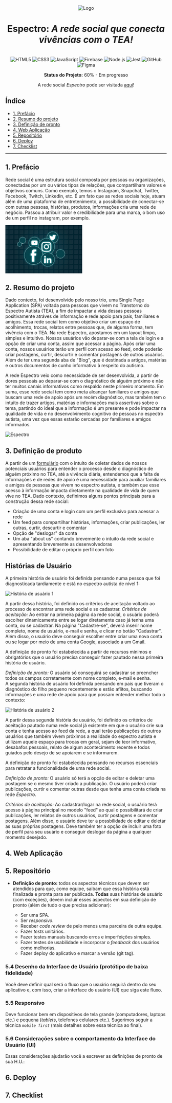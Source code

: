 <div align="center">

  <img alt="Logo" src="https://github.com/brunalimxst/SAP008-social-network/blob/main/src/imagens/logo.png" style="height: 200px;">

  # **Espectro:** _A rede social que conecta vivências com o TEA!_
  
  <br>

  <img src="https://cdn.jsdelivr.net/gh/devicons/devicon/icons/html5/html5-original.svg" alt="HTML5" style="height: 40px;"/>
  <img src="https://cdn.jsdelivr.net/gh/devicons/devicon/icons/css3/css3-original.svg" alt="CSS3" style="height: 40px;"/>
  <img src="https://cdn.jsdelivr.net/gh/devicons/devicon/icons/javascript/javascript-original.svg" alt="JavaScript" style="height: 40px;"/>
  <img src="https://cdn.jsdelivr.net/gh/devicons/devicon/icons/firebase/firebase-plain.svg" alt="Firebase" style="height: 40px;"/>
  <img src="https://cdn.jsdelivr.net/gh/devicons/devicon/icons/nodejs/nodejs-plain.svg" alt="Node.js" style="height: 40px;"/>
  <img src="https://cdn.jsdelivr.net/gh/devicons/devicon/icons/jest/jest-plain.svg" alt="Jest" style="height: 40px;"/> 
  <img src="https://cdn.jsdelivr.net/gh/devicons/devicon/icons/github/github-original.svg" alt="GitHub" style="height: 40px;"/> 
  <img src="https://cdn.jsdelivr.net/gh/devicons/devicon/icons/figma/figma-original.svg" alt="Figma" style="height: 40px;"/>

  <br>

  **Status do Projeto:** 60% - Em progresso
    
  A rede social *Espectro* pode ser visitada [aqui](https://)!
</div>

## Índice

* [1. Prefácio](#1-prefácio)
* [2. Resumo do projeto](#2-resumo-do-projeto)
* [3. Definição de pronto](#3-definição-de-pronto)
* [4. Web Aplicação](#4-web-aplicação)
* [5. Repositório](#5-repositório)
* [6. Deploy](#6-deploy)
* [7. Checklist](#7-checklist)
***

## 1. Prefácio

Rede social é uma estrutura social composta por pessoas ou organizações, conectadas por um ou vários tipos de relações, que compartilham valores e objetivos comuns. Como exemplo, temos o Instagram, Snapchat, Twitter, Facebook, Twitch, Linkedin, etc. É um fato que as redes sociais hoje, atuam além de uma plataforma de entretenimento, a possibilidade de conectar-se com outras pessoas, histórias, produtos, informações cria uma rede de negócio. Passou a atribuir valor e credibilidade para uma marca, o bom uso de um perfil no instagram, por exemplo. 

<img alt="imagem-redes-sociais" src="https://github.com/brunalimxst/SAP008-social-network/blob/main/src/imagens/redes.png" style="height: 150px;">

## 2. Resumo do projeto

Dado contexto, foi desenvolvido pelo nosso trio, uma Single Page Application (SPA) voltada para pessoas que vivem no Transtorno do Espectro Autista (TEA), a fim de impactar a vida dessas pessoas positivamente atráves de informação e rede apoio para pais, familiares e amigos. Essa rede social tem como objetivo criar um espaço de acolhimento, trocas, relatos entre pessoas que, de alguma forma, tem vivência com o TEA. Na rede Espectro, apostamos em um layout limpo, simples e intuitivo. Nossos usuários vão deparar-se com a tela de login e a opção de criar uma conta, assim que acessar a página. Após criar uma conta, nossos usuários terão um perfil com acesso ao feed, onde poderão criar postagens, curtir, descurtir e comentar postagens de outros usuários. Além de ter uma segunda aba de "Blog", que é destinada a artigos, matérias e outros documentos de cunho informativo à respeito do autismo.



A rede Espectro veio como necessidade de ser desenvolvida, a partir de dores pessoais ao deparar-se com o diagnóstico de alguém próximo e não ter muitos canais informativos como respaldo neste primeiro momento. Em suma, esse rede social tem como meta alcançar familiares e amigos que buscam uma rede de apoio após um recém diagnóstico, mas também tem o intuito de trazer artigos, matérias e informações mais assertivas sobre o tema, partindo do ideal que a informação é um presente e pode impactar na qualidade de vida e no desenvolvimento cognitivo de pessoas no espectro autista, uma vez que essas estarão cercadas por familiares e amigos informados. 

![Espectro](https://i.pinimg.com/564x/d3/67/5c/d3675c0ff9a54ef17118d9895abac79d.jpg)

## 3. Definição de produto

A partir de um [formulário](https://docs.google.com/forms/d/e/1FAIpQLScen5FTO1-LLcTDpTtDH3oMjBpC3NO8kGkmqbdb4q_ntTqDuA/viewform) com o intuito de coletar dados de nossos potenciais usuários para entender o processo desde o diagnóstico de alguém próximo no TEA, até a vivência diária, entendemos que a falta de informações e de redes de apoio é uma necessidade para auxiliar familiares e amigos de pessoas que vivem no espectro autista, e também que esse acesso à informação impacta diretamente na qualidade de vida de quem vive no TEA. Dado contexto, definimos alguns pontos principais para a construção dessa rede social: 

  * Criação de uma conta e login com um perfil exclusivo para acessar a rede
  * Um feed para compartilhar histórias, informações, criar publicações, ler outras, curtir, descurtir e comentar
  * Opção de "deslogar" da conta
  * Um aba "about us" contando brevemente o intuito da rede social e apresentando brevemente as desenvolvedoras
  * Possibilidade de editar o próprio perfil com foto
 
 ## Histórias de Usuário
 
 A primeira história de usuário foi definida pensando numa pessoa que foi diagnosticada tardiamente e está no espectro autista de nível 1:
 
 ![História de usuário 1](https://i.pinimg.com/236x/ed/e3/26/ede3265b77c5d626feb95e6709717fbd.jpg)
 
 A partir dessa história, foi definido os critérios de aceitação voltado ao processo de encontrar uma rede social e se cadastrar. 
*Critérios de aceitação:* Ao entrar na primeira página da rede social, o usuário poderá escolher dinamicamente entre se logar diretamente caso já tenha uma conta, ou se cadastrar. Na página "Cadastre-se", deverá inserir nome completo, nome de usuário, e-mail e senha, e clicar no botão "Cadastrar". Além disso, o usuário deve conseguir escolher entre criar uma nova conta ou se logar por meio de uma conta Google, associado a um Gmail.

A definição de pronto foi estabelecida a partir de recursos mínimos e obrigatórios que o usuário precisa conseguir fazer pautado nessa primeira história de usuário.

*Definição de pronto:* O usuário só conseguirá se cadastrar se preencher todos os campos corretamente com nome completo, e-mail e senha.
<br>
A segunda história de usuário foi definida pensando em pais que tiveram o diagnóstico do filho pequeno recentemente e estão aflitos, buscando informações e uma rede de apoio para que possam entender melhor todo o contexto: 

![História de usuário 2](https://i.pinimg.com/736x/a0/0a/46/a00a46ae7e3c48d0075c7431cfe07285.jpg)

A partir dessa segunda história de usuário, foi definido os critérios de aceitação pautado numa rede social já existente em que o usuário crie sua conta e tenha acesso ao feed da rede, a qual terão publicações de outros usuários que também vivem próximos a realidade do espectro autista e utilizam aquele espaço para trocas em geral, sejam de teor informativo, desabafos pessoais, relato de algum acontecimento recente e todos guiados pelo desejo de se apoiarem e se informarem. 

A definição de pronto foi estabelecida pensando no recursos essenciais para retratar a funcionalidade de uma rede social.

*Definição de pronto:* O usuário só terá a opção de editar e deletar uma postagem se o mesmo tiver criado a publicação. O usuário poderá criar publicações, curtir e comentar outras desde que tenha uma conta criada na rede _Espectro_.

*Critérios de aceitação:* Ao cadastrar/logar na rede social, o usuário terá acesso à página principal no modelo "feed" ao qual o possibilitará de criar publicações, ler relatos de outros usuários, curtir postagens e comentar postagens. Além disso, o usuário deve ter a possbilidade de editar e deletar as suas próprias postagens. Deve também ter a opção de incluir uma foto de perfil para seu usuário e conseguir deslogar da página a qualquer momento desejado.

## 4. Web Aplicação


## 5. Repositório

* **Definição de pronto:** todos os aspectos técnicos que devem ser atendidos
  para que, como equipe, saibam que essa história está finalizada e pronta para
  ser publicada. **Todas** suas histórias de usuário (com exceções), devem
  incluir esses aspectos em sua definição de pronto (além de tudo o que precisa
  adicionar):

  - Ser uma SPA.
  - Ser _responsivo_.
  - Receber _code review_ de pelo menos uma parceira de outra equipe.
  - Fazer _tests_ unitários.
  - Fazer testes manuais buscando erros e imperfeições simples.
  - Fazer testes de usabilidade e incorporar o _feedback_ dos usuários como
    melhorias.
  - Fazer deploy do aplicativo e marcar a versão (git tag).

### 5.4 Desenho da Interface de Usuário (protótipo de baixa fidelidade)

Você deve definir qual será o fluxo que o usuário seguirá dentro do seu
aplicativo e, com isso, criar a interface do usuário (UI) que siga este fluxo.

### 5.5 Responsivo

Deve funcionar bem em dispositivos de tela grande (computadores, laptops etc.) e
pequena (_tablets_, telefones celulares etc.). Sugerimos seguir a técnica
_`mobile first`_ (mais detalhes sobre essa técnica ao final).

### 5.6 Considerações sobre o comportamento da Interface do Usuário (UI)

Essas considerações ajudarão você a escrever as definições de pronto de sua
H.U.:

## 6. Deploy



## 7. Checklist


